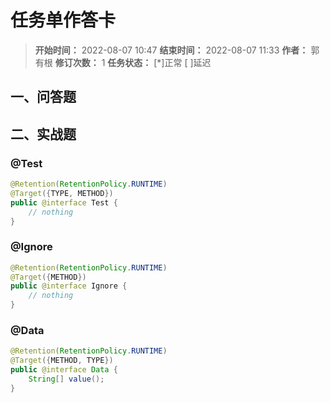 [//]: # (注释
  Date: 2022-08-08 04:08:24
  LastEditors: gyg
  LastEditTime: 2022-08-08 04:17:18
  FilePath: \note\markdown\郭有根-第二十一章作业.md
)

# 任务单作答卡

>**开始时间：** 2022-08-07 10:47 **结束时间：** 2022-08-07 11:33
**作者：** 郭有根 **修订次数：** 1 **任务状态：** [*]正常 [ ]延迟

## 一、问答题
## 二、实战题

### @Test

```java
@Retention(RetentionPolicy.RUNTIME)
@Target({TYPE, METHOD})
public @interface Test {
    // nothing
}
```

### @Ignore

```java
@Retention(RetentionPolicy.RUNTIME)
@Target({METHOD})
public @interface Ignore {
    // nothing
}
```

### @Data

```java
@Retention(RetentionPolicy.RUNTIME)
@Target({METHOD, TYPE})
public @interface Data {
    String[] value();
}
```